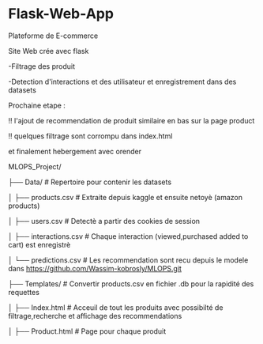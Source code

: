 # Flask-Web-App
 Plateforme de E-commerce 

Site Web crée avec flask 

-Filtrage des produit

-Detection d'interactions et des utilisateur et enregistrement dans des datasets



Prochaine etape : 

!! l'ajout de recommendation de produit similaire en bas sur la page product 

!! quelques filtrage sont corrompu dans index.html

et finalement hebergement avec orender

MLOPS_Project/

├── Data/                     # Repertoire pour contenir les datasets

│   ├── products.csv          # Extraite depuis kaggle et ensuite netoyè (amazon products)

│   ├── users.csv             #  Detectè a partir des cookies de session

│   ├── interactions.csv      # Chaque interaction (viewed,purchased added to cart) est enregistrè

│   └── predictions.csv       # Les recommendation sont recu depuis le modele dans https://github.com/Wassim-kobrosly/MLOPS.git

├── Templates/                # Convertir products.csv en fichier .db pour la rapidité des requettes

│   ├── Index.html            # Acceuil de tout les produits avec possibilté de filtrage,recherche et affichage des recommendations

│   ├── Product.html          # Page pour chaque produit
